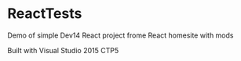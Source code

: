 # ReactTests
Demo of simple Dev14 React project frome React homesite with mods

Built with Visual Studio 2015 CTP5
